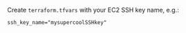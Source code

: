Create `terraform.tfvars` with your EC2 SSH key name, e.g.:
```
ssh_key_name="mysupercoolSSHkey"
```